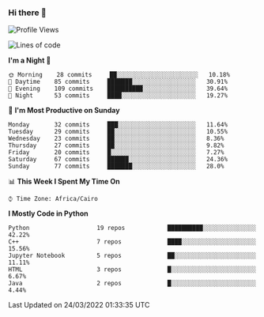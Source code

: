 ### Hi there 👋

<!--
**AMR-KELEG/AMR-KELEG** is a ✨ _special_ ✨ repository because its `README.md` (this file) appears on your GitHub profile.

Here are some ideas to get you started:

- 🔭 I’m currently working on ...
- 🌱 I’m currently learning ...
- 👯 I’m looking to collaborate on ...
- 🤔 I’m looking for help with ...
- 💬 Ask me about ...
- 📫 How to reach me: ...
- 😄 Pronouns: ...
- ⚡ Fun fact: ...
-->

<!--START_SECTION:waka-->
![Profile Views](http://img.shields.io/badge/Profile%20Views-18-blue)

![Lines of code](https://img.shields.io/badge/From%20Hello%20World%20I%27ve%20Written-2%20Million%20lines%20of%20code-blue)

**I'm a Night 🦉** 

```text
🌞 Morning    28 commits     ██░░░░░░░░░░░░░░░░░░░░░░░   10.18% 
🌆 Daytime    85 commits     ███████░░░░░░░░░░░░░░░░░░   30.91% 
🌃 Evening    109 commits    ██████████░░░░░░░░░░░░░░░   39.64% 
🌙 Night      53 commits     ████░░░░░░░░░░░░░░░░░░░░░   19.27%

```
📅 **I'm Most Productive on Sunday** 

```text
Monday       32 commits     ███░░░░░░░░░░░░░░░░░░░░░░   11.64% 
Tuesday      29 commits     ██░░░░░░░░░░░░░░░░░░░░░░░   10.55% 
Wednesday    23 commits     ██░░░░░░░░░░░░░░░░░░░░░░░   8.36% 
Thursday     27 commits     ██░░░░░░░░░░░░░░░░░░░░░░░   9.82% 
Friday       20 commits     █░░░░░░░░░░░░░░░░░░░░░░░░   7.27% 
Saturday     67 commits     ██████░░░░░░░░░░░░░░░░░░░   24.36% 
Sunday       77 commits     ███████░░░░░░░░░░░░░░░░░░   28.0%

```


📊 **This Week I Spent My Time On** 

```text
⌚︎ Time Zone: Africa/Cairo

```

**I Mostly Code in Python** 

```text
Python                   19 repos            ██████████░░░░░░░░░░░░░░░   42.22% 
C++                      7 repos             ████░░░░░░░░░░░░░░░░░░░░░   15.56% 
Jupyter Notebook         5 repos             ██░░░░░░░░░░░░░░░░░░░░░░░   11.11% 
HTML                     3 repos             █░░░░░░░░░░░░░░░░░░░░░░░░   6.67% 
Java                     2 repos             █░░░░░░░░░░░░░░░░░░░░░░░░   4.44%

```



 Last Updated on 24/03/2022 01:33:35 UTC
<!--END_SECTION:waka-->
